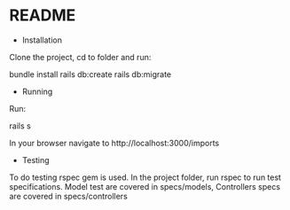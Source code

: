 # README

* Installation

Clone the project, cd to folder and run:

bundle install
rails db:create
rails db:migrate

* Running

Run:

rails s

In your browser navigate to http://localhost:3000/imports

* Testing

To do testing rspec gem is used. In the project folder, run rspec to run test specifications.
Model test are covered in specs/models, Controllers specs are covered in specs/controllers



